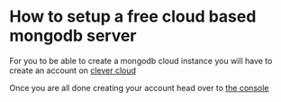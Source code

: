 # How to setup a free cloud based mongodb server

For you to be able to create a mongodb cloud instance you will have to create an account on [clever cloud](https://console.clever-cloud.com/)

Once you are all done creating your account head over to [the console](https://console.clever-cloud.com/)